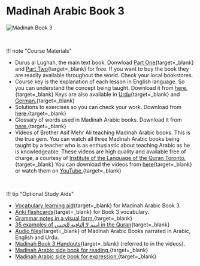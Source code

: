 # Madinah Arabic Book 3

![Madinah Book 3](/img/madinah-bk-3.png)

<br>

!!! note "Course Materials"

- Durus al Lughah, the main text book. Donwload [Part One](https://ia803005.us.archive.org/24/items/book3a/Book3A.pdf){target=\_blank} and [Part Two](https://ia801008.us.archive.org/0/items/book3b_201909/Book3B.pdf){target=\_blank} for free. If you want to buy the book they are readily available throughout the world. Check your local bookstores.
- Course key is the explanation of each lesson in English language. So you can understand the concept being taught. Download it from [here.](http://www.archive.org/download/ArabicLanguageCourseBooks/Madina_Book3_English_Key.pdf){target=\_blank} Keys are also available in [Urdu](http://www.archive.org/download/ArabicLanguageCourseBooks/Madina_Book3_Urdu_Key.pdf){target=\_blank} and [German.](http://archive.org/download/ArabicLanguageCourseBooks/Madina_Book3_German_Key.pdf){target=\_blank}
- Solutions to exercises so you can check your work. Download from [here.](http://www.archive.org/download/ArabicLanguageCourseBooks/Madina_Book3_Solutions.pdf){target=\_blank}
- Glossary of words used in Madinah Arabic books. Download it from [here.](http://www.archive.org/download/ArabicLanguageCourseBooks/Madina_Books_Glossary.pdf){target=\_blank}
- Videos of Brother Asif Mehr Ali teaching Madinah Arabic books. This is the true gem. You can watch all three Madinah Arabic books being taught by a teacher who is as enthusiastic about teaching Arabic as he is knowledgeable. These videos are high quality and available free of charge, a courtesy of [Institute of the Language of the Quran Toronto.](http://www.lqtoronto.com/){target=\_blank} You can download the videos from [here](http://www.lqtoronto.com/videodl.html){target=\_blank} or watch them on [YouTube.](https://www.youtube.com/playlist?list=PLLR4KhKkm2c_gsI4IXOQwQXXmw8tp2GKQ){target=\_blank}

<br>

!!! tip "Optional Study Aids"

- [Vocabulary learning aid](https://www.memrise.com/course/498993/madinah-arabic-no-typing/){target=\_blank} for Madinah Arabic Book 3.
- [Anki flashcards](https://ankiweb.net/shared/info/1941424101){target=\_blank} for Book 3 vocabulary.
- [Grammar notes in a visual form.](http://www.lqmississauga.com/wp-content/uploads/2015/12/LQ-Mississauga-Madinah-Book-3-Notes-v8.pdf){target=\_blank}
- [35 examples of اسم لا النافية للجنس in the Quran](http://drvaniya.com/?p=14403){target=\_blank}
- [Audio files](http://www.lqtoronto.com/audio.html){target=\_blank} of Madinah Arabic Books narrated in Arabic, English and Urdu.
- [Madinah Book 3 Handouts](http://www.archive.org/download/MadinaBooksHandouts/Book2and3.pdf){target=\_blank} (referred to in the videos).
- [Madinah Arabic side book for reading.](http://www.archive.org/download/MadinaArabicCourseNotes-Book3/Madina_side_book_reading_level_1.pdf){target=\_blank}
- [Madinah Arabic side book for expression.](http://www.archive.org/download/MadinaArabicCourseNotes-Book3/Madina_side_book_expression_level_2.pdf){target=\_blank}

<br>
